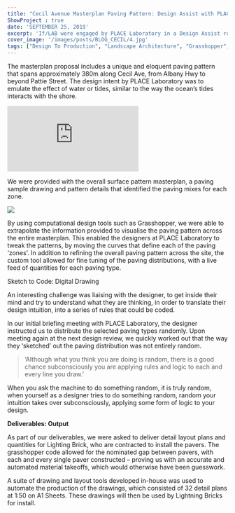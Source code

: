 ```yaml
---
title: "Cecil Avenue Masterplan Paving Pattern: Design Assist with PLACE Laboratory"
ShowProject : true
date: 'SEPTEMBER 25, 2019'
excerpt: 'If/LAB were engaged by PLACE Laboratory in a Design Assist role to develop up and detail paving patterns for their Cecil Avenue Masterplan.'
cover_image: '/images/posts/BLOG_CECIL/4.jpg'
tags: ["Design To Production", "Landscape Architecture", "Grasshopper", "Design Tool", "Visualisation", "Design Assist"]
---
```




The masterplan proposal includes a unique and eloquent paving pattern that spans approximately 380m along Cecil Ave, from Albany Hwy to beyond Pattie Street. The design intent by PLACE Laboratory was to emulate the effect of water or tides, similar to the way the ocean’s tides interacts with the shore. 

<div >
<iframe class="VideoMD" src="https://www.youtube.com/embed/-K3XEQgmyYc" title="YouTube video player" frameborder="0" allow="accelerometer; autoplay; clipboard-write; encrypted-media; gyroscope; picture-in-picture" allowfullscreen></iframe>
</div>

We were provided with the overall surface pattern masterplan, a paving sample drawing and pattern details that identified the paving mixes for each zone. 

<img src="/images/posts/BLOG_CECIL/1.jpg">


By using computational design tools such as Grasshopper, we were able to extrapolate the information provided to visualise the paving pattern across the entire masterplan. This enabled the designers at PLACE Laboratory to tweak the patterns, by moving the curves that define each of the paving ‘zones’. In addition to refining the overall paving pattern across the site, the custom tool allowed for fine tuning of the paving distributions, with a live feed of quantities for each paving type.

Sketch to Code: Digital Drawing

An interesting challenge was liaising with the designer, to get inside their mind and try to understand what they are thinking, in order to translate their design intuition, into a series of rules that could be coded.

In our initial briefing meeting with PLACE Laboratory, the designer instructed us to distribute the selected paving types randomly. Upon meeting again at the next design review, we quickly worked out that the way they ‘sketched’ out the paving distribution was not entirely random.

>‘Although what you think you are doing is random, there is a good chance subconsciously you are applying rules and logic to each and every line you draw.’

When you ask the machine to do something random, it is truly random, when yourself as a designer tries to do something random, random your intuition takes over subconsciously, applying some form of logic to your design.

**Deliverables: Output**

As part of our deliverables, we were asked to deliver detail layout plans and quantities for Lighting Brick, who are contracted to install the pavers. The grasshopper code allowed for the nominated gap between pavers, with each and every single paver constructed – proving us with an accurate and automated material takeoffs, which would otherwise have been guesswork.

 A suite of drawing and layout tools developed in-house was used to automate the production of the drawings, which consisted of 32 detail plans at 1:50 on A1 Sheets. These drawings will then be used by Lightning Bricks for install. 